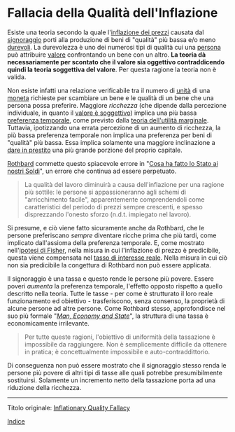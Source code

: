 # Fallacia della Qualità dell'Inflazione



Esiste una teoria secondo la quale l'[inflazione dei prezzi](https://it.wikipedia.org/wiki/Inflazione) causata dal [signoraggio](https://en.wikipedia.org/wiki/Seigniorage) porti alla produzione di beni di "qualità" più bassa e/o meno [durevoli](ch011-depreciation-principle.md). La durevolezza è uno dei numerosi tipi di qualità cui una [persona](ch101-glossary.md#persona) può attribuire [valore](ch101-glossary.md#valore) confrontando un bene con un altro. **La teoria dà necessariamente per scontato che il valore sia oggettivo contraddicendo quindi la teoria soggettiva del valore**. Per questa ragione la teoria non è valida.

Non esiste infatti una relazione verificabile tra il numero di [unità](ch101-glossary.md#ch005-money-taxonomy.md) di una [moneta](ch005-money-taxonomy.md) richieste per scambiare un bene e le qualità di un bene che una persona possa preferire. Maggiore _ricchezza_ (che dipende dalla percezione individuale, in quanto il [valore è soggettivo](https://en.wikipedia.org/wiki/Subjective_theory_of_value)) implica una più bassa [preferenza temporale](ch085-time-preference-fallacy.md), come previsto dalla [teoria dell'utilità marginale](https://en.wikipedia.org/wiki/Marginal_utility). Tuttavia, ipotizzando una errata percezione di un aumento di ricchezza, la più bassa preferenza temporale non implica una preferenza per beni di "qualità" più bassa. Essa implica solamente una maggiore inclinazione a [dare in prestito](ch101-glossary.md#dare-in-prestito---investire) una più grande porzione del proprio capitale.

[Rothbard](https://en.wikipedia.org/wiki/Murray_Rothbard) commette questo spiacevole errore in "[Cosa ha fatto lo Stato ai nostri Soldi](https://mises.org/library/what-has-government-done-our-money/html/p/81)", un errore che continua ad essere perpetuato.

> La qualità del lavoro diminuirà a causa dell'inflazione per una ragione più sottile: le persone si appassioneranno agli schemi di "arricchimento facile", apparentemente comprendendoli come caratteristici del periodo di prezzi sempre crescenti, e spesso disprezzando l'onesto sforzo (n.d.t. impiegato nel lavoro).

Si presume, e ciò viene fatto sicuramente anche da Rothbard, che le persone preferiscano _sempre_ diventare ricche prima che più tardi, come implicato dall'assioma della preferenza temporale. E, come mostrato nell'[ipotesi di Fisher](https://en.wikipedia.org/wiki/Fisher_hypothesis), nella misura in cui l'inflazione di prezzo è predicibile, questa viene compensata nel [tasso di interesse reale](https://en.wikipedia.org/wiki/Real_interest_rate). Nella misura in cui ciò non sia predicibile la congettura di Rothbard non può essere applicata.

Il signoraggio è una tassa e questo rende le persone più povere. Essere poveri _aumenta_ la preferenza temporale, l'effetto opposto rispetto a quello descritto nella teoria. Tutte le tasse - per come è strutturato il loro reale funzionamento ed obiettivo - trasferiscono, senza consenso, la proprietà di alcune persone ad altre persone. Come Rothbard stesso, approfondisce nel suo più formale "[_Man, Economy and State_](https://mises.org/library/man-economy-and-state-power-and-market/html/ppp/1393)", la struttura di una tassa è economicamente irrilevante.

> Per tutte queste ragioni, l'obiettivo di uniformità della tassazione è impossibile da raggiungere. Non è semplicemente difficile da ottenere in pratica; è concettualmente impossibile e auto-contraddittorio.

Di conseguenza non può essere mostrato che il signoraggio stesso renda le persone più povere di altri tipi di tasse alle quali potrebbe presumibilmente sostituirsi. Solamente un incremento netto della tassazione porta ad una riduzione della ricchezza.

---

Titolo originale: [Inflationary Quality Fallacy](https://github.com/libbitcoin/libbitcoin-system/wiki/Inflationary-Quality-Fallacy)

[Indice](/README.md)

